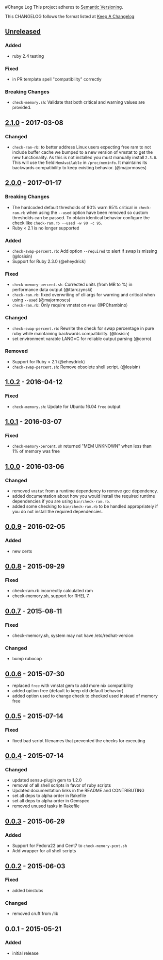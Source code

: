 #Change Log
This project adheres to [Semantic Versioning](http://semver.org/).

This CHANGELOG follows the format listed at [Keep A Changelog](http://keepachangelog.com/)

## [Unreleased]
### Added
- ruby 2.4 testing

### Fixed
- in PR template spell "compatibility" correctly

### Breaking Changes
- `check-memory.sh`: Validate that both critical and warning values are provided.

## [2.1.0] - 2017-03-08
### Changed
- `check-ram-rb`: to better address Linux users expecting free ram to not include buffer cache we bumped to a new version of vmstat to get the new functionality. As this is not installed you must manually install `2.3.0`. This will use the field `MemAvailable` in `/proc/meminfo`. It maintains its backwards compatibility to keep existing behavior. (@majormoses)

## [2.0.0] - 2017-01-17
### Breaking Changes
- The hardcoded default thresholds of 90% warn 95% critical in `check-ram.rb` when using the `--used` option
  have been removed so custom thresholds can be passed. To obtain identical behavior configure the check
  like `check-ram.rb --used -w 90 -c 95`.
- Ruby < 2.1 is no longer supported

### Added
- `check-swap-percent.rb`: Add option `--required` to alert if swap is missing (@losisin)
- Support for Ruby 2.3.0 (@eheydrick)

### Fixed
- `check-memory-percent.sh`: Corrected units (from MB to %) in performance data output (@ttarczynski)
- `check-ram.rb`: fixed overwriting of cli args for warning and critical when using `--used` (@majormoses)
- `check-ram.rb`: Only require vmstat on `#run` (@PChambino)

### Changed
- `check-swap-percent.rb`: Rewrite the check for swap percentage in pure ruby while maintaining backwards compatibility. (@losisin)
- set environment varable LANG=C for reliable output parsing (@corro)

### Removed
- Support for Ruby < 2.1 (@eheydrick)
- `check-swap-percent.sh`: Remove obsolete shell script. (@losisin)

## [1.0.2] - 2016-04-12
### Fixed
- `check-memory.sh`: Update for Ubuntu 16.04 `free` output

## [1.0.1] - 2016-03-07
### Fixed
- `check-memory-percent.sh` returned "MEM UNKNOWN" when less than 1% of memory was free

## [1.0.0] - 2016-03-06
### Changed
- removed `vmstat` from a runtime dependency to remove gcc dependency.
- added documentation about how you would install the required runtime dependencies if you are using `bin/check-ram.rb`.
- added some checking to `bin/check-ram.rb` to be handled appropriately if you do not install the required dependencies.

## [0.0.9] - 2016-02-05
### Added
- new certs

## [0.0.8] - 2015-09-29
### Fixed
- check-ram.rb incorrectly calculated ram
- check-memory.sh, support for RHEL 7.

## [0.0.7] - 2015-08-11
### Fixed
- check-memory.sh, system may not have /etc/redhat-version

### Changed
- bump rubocop

## [0.0.6] - 2015-07-30
  - replaced `free` with vmstat gem to add more nix compatibility
  - added option free (default to keep old default behavior)
  - added option used to change check to checked used instead of memory free

## [0.0.5] - 2015-07-14
### Fixed
- fixed bad script filenames that prevented the checks for executing

## [0.0.4] - 2015-07-14
### Changed
- updated sensu-plugin gem to 1.2.0
- removal of all shell scripts in favor of ruby scripts
- Updated documentation links in the README and CONTRIBUTING
- set all deps to alpha order in Rakefile
- set all deps to alpha order in Gemspec
- removed unused tasks in Rakefile

## [0.0.3] - 2015-06-29
### Added
- Support for Fedora22 and Cent7 to `check-memory-pcnt.sh`
- Add wrapper for all shell scripts

## [0.0.2] - 2015-06-03
### Fixed
- added binstubs
### Changed
- removed cruft from /lib

## 0.0.1 - 2015-05-21
### Added
- initial release

[unreleased]: https://github.com/sensu-plugins/sensu-plugins-memory-checks/compare/2.1.0...HEAD
[2.1.0]: https://github.com/sensu-plugins/sensu-plugins-memory-checks/compare/2.0.0...2.1.0
[2.0.0]: https://github.com/sensu-plugins/sensu-plugins-memory-checks/compare/1.0.2...2.0.0
[1.0.2]: https://github.com/sensu-plugins/sensu-plugins-memory-checks/compare/1.0.1...1.0.2
[1.0.1]: https://github.com/sensu-plugins/sensu-plugins-memory-checks/compare/1.0.0...1.0.1
[1.0.0]: https://github.com/sensu-plugins/sensu-plugins-memory-checks/compare/0.0.9...1.0.0
[0.0.9]: https://github.com/sensu-plugins/sensu-plugins-memory-checks/compare/0.0.8...0.0.9
[0.0.8]: https://github.com/sensu-plugins/sensu-plugins-memory-checks/compare/0.0.7...0.0.8
[0.0.7]: https://github.com/sensu-plugins/sensu-plugins-memory-checks/compare/0.0.6...0.0.7
[0.0.6]: https://github.com/sensu-plugins/sensu-plugins-memory-checks/compare/0.0.5...0.0.6
[0.0.5]: https://github.com/sensu-plugins/sensu-plugins-memory-checks/compare/0.0.4...0.0.5
[0.0.4]: https://github.com/sensu-plugins/sensu-plugins-memory-checks/compare/0.0.3...0.0.4
[0.0.3]: https://github.com/sensu-plugins/sensu-plugins-memory-checks/compare/0.0.2...0.0.3
[0.0.2]: https://github.com/sensu-plugins/sensu-plugins-memory-checks/compare/0.0.1...0.0.2

